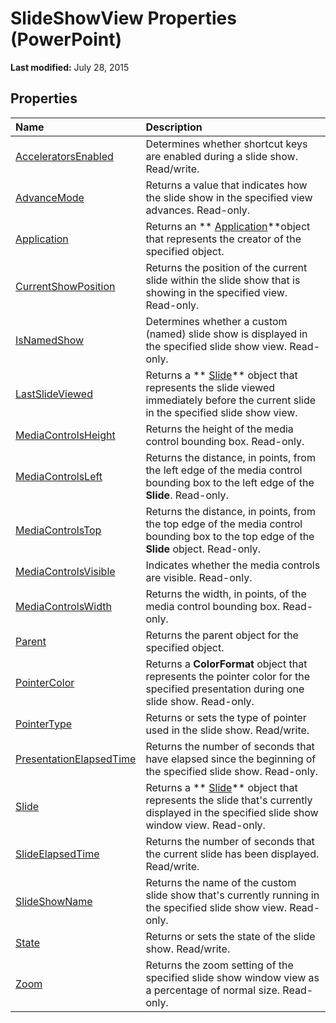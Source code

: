 
# SlideShowView Properties (PowerPoint)

 **Last modified:** July 28, 2015


## Properties



|**Name**|**Description**|
|:-----|:-----|
| [AcceleratorsEnabled](04db702f-af30-1868-0cab-17e692892e82.md)|Determines whether shortcut keys are enabled during a slide show. Read/write.|
| [AdvanceMode](cdc2a780-c591-b96d-cc2e-7b0571056491.md)|Returns a value that indicates how the slide show in the specified view advances. Read-only.|
| [Application](bdfbaf89-cd91-2a3a-481c-346c11b889e7.md)|Returns an  ** [Application](978c2b99-4271-b953-4283-73b5f3d96f41.md)**object that represents the creator of the specified object.|
| [CurrentShowPosition](390eb2c3-059f-f7e9-e91a-0e8cf9a0ddff.md)|Returns the position of the current slide within the slide show that is showing in the specified view. Read-only.|
| [IsNamedShow](a68632b2-bff4-9047-f0b8-6acb22a29071.md)|Determines whether a custom (named) slide show is displayed in the specified slide show view. Read-only.|
| [LastSlideViewed](47647e03-d898-47b5-cb50-79f3e368b56f.md)|Returns a  ** [Slide](afe42344-6898-00d2-ecc1-b0ed23a71fe8.md)** object that represents the slide viewed immediately before the current slide in the specified slide show view.|
| [MediaControlsHeight](523732d6-6b6a-7658-a8f0-dbdeb9e3e68e.md)|Returns the height of the media control bounding box. Read-only.|
| [MediaControlsLeft](1cc3c3a2-63d8-e43b-2056-3638caa039fe.md)|Returns the distance, in points, from the left edge of the media control bounding box to the left edge of the  **Slide**. Read-only.|
| [MediaControlsTop](e530dad8-ab23-e37d-fde3-5edb79c51365.md)|Returns the distance, in points, from the top edge of the media control bounding box to the top edge of the  **Slide** object. Read-only.|
| [MediaControlsVisible](0d9d9807-bd5f-4633-001f-9aa4f63c5c28.md)|Indicates whether the media controls are visible. Read-only.|
| [MediaControlsWidth](02a81c3e-c19d-183a-c9e4-08decf01d30f.md)|Returns the width, in points, of the media control bounding box. Read-only.|
| [Parent](0e21d9e5-48d3-2a4c-fe64-8a33e4341417.md)|Returns the parent object for the specified object.|
| [PointerColor](29f4c5e0-0927-1dbb-7bc9-b147ae38ff88.md)|Returns a  **ColorFormat** object that represents the pointer color for the specified presentation during one slide show. Read-only.|
| [PointerType](58f40da1-ae25-4604-86bc-6fb884b8fd16.md)|Returns or sets the type of pointer used in the slide show. Read/write.|
| [PresentationElapsedTime](6f710354-1691-4673-f83f-395d510d6999.md)|Returns the number of seconds that have elapsed since the beginning of the specified slide show. Read-only.|
| [Slide](4fdee96b-9b0d-64ba-19de-b810bf07987b.md)|Returns a  ** [Slide](afe42344-6898-00d2-ecc1-b0ed23a71fe8.md)** object that represents the slide that's currently displayed in the specified slide show window view. Read-only.|
| [SlideElapsedTime](e9250ea3-c37e-ebed-c8a8-9774dab77f37.md)|Returns the number of seconds that the current slide has been displayed. Read/write.|
| [SlideShowName](63efa2d8-7321-dc72-3c25-ab5ab4ba5c0a.md)|Returns the name of the custom slide show that's currently running in the specified slide show view. Read-only.|
| [State](749fe106-fed4-6ccc-f127-2e8a80196309.md)|Returns or sets the state of the slide show. Read/write.|
| [Zoom](92a303f0-b37f-a017-bedb-6537e235f753.md)|Returns the zoom setting of the specified slide show window view as a percentage of normal size. Read-only.|
